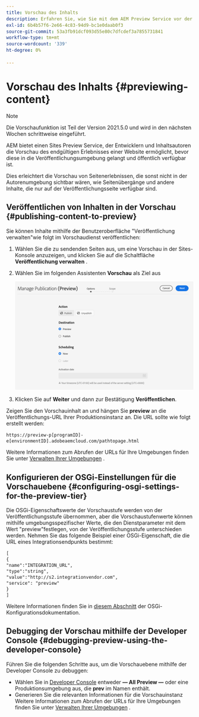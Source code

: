 ```yaml
---
title: Vorschau des Inhalts
description: Erfahren Sie, wie Sie mit dem AEM Preview Service vor der Live-Schaltung eine Vorschau des Inhalts anzeigen können.
exl-id: 6b4b57f6-2e66-4c83-94d9-bc1e0daab0f3
source-git-commit: 53a3fb91dcf093d55e80c7dfcdef3a7855731841
workflow-type: tm+mt
source-wordcount: '339'
ht-degree: 0%

---
```


# Vorschau des Inhalts {#previewing-content}

>[!NOTE]
>
>Die Vorschaufunktion ist Teil der Version 2021.5.0 und wird in den nächsten Wochen schrittweise eingeführt.

AEM bietet einen Sites Preview Service, der Entwicklern und Inhaltsautoren die Vorschau des endgültigen Erlebnisses einer Website ermöglicht, bevor diese in die Veröffentlichungsumgebung gelangt und öffentlich verfügbar ist.

Dies erleichtert die Vorschau von Seitenerlebnissen, die sonst nicht in der Autorenumgebung sichtbar wären, wie Seitenübergänge und andere Inhalte, die nur auf der Veröffentlichungsseite verfügbar sind.

## Veröffentlichen von Inhalten in der Vorschau {#publishing-content-to-preview}

Sie können Inhalte mithilfe der Benutzeroberfläche &quot;Veröffentlichung verwalten&quot;wie folgt im Vorschaudienst veröffentlichen:

1. Wählen Sie die zu sendenden Seiten aus, um eine Vorschau in der Sites-Konsole anzuzeigen, und klicken Sie auf die Schaltfläche **Veröffentlichung verwalten** .
1. Wählen Sie im folgenden Assistenten **Vorschau** als Ziel aus

   ![verwaltete Veröffentlichung](/help/sites-cloud/authoring/assets/previewmanagedpublication.png)

1. Klicken Sie auf **Weiter** und dann zur Bestätigung **Veröffentlichen**.

Zeigen Sie den Vorschauinhalt an und hängen Sie **preview** an die Veröffentlichungs-URL Ihrer Produktionsinstanz an. Die URL sollte wie folgt erstellt werden:

```
https://preview-p[programID]-e[environmentID].adobeaemcloud.com/pathtopage.html
```

Weitere Informationen zum Abrufen der URLs für Ihre Umgebungen finden Sie unter [Verwalten Ihrer Umgebungen](https://experienceleague.adobe.com/docs/experience-manager-cloud-manager/using/how-to-use/manage-your-environment.html?lang=en) .

## Konfigurieren der OSGi-Einstellungen für die Vorschauebene {#configuring-osgi-settings-for-the-preview-tier}

Die OSGi-Eigenschaftswerte der Vorschaustufe werden von der Veröffentlichungsstufe übernommen, aber die Vorschaustufenwerte können mithilfe umgebungsspezifischer Werte, die den Dienstparameter mit dem Wert &quot;preview&quot;festlegen, von der Veröffentlichungsstufe unterschieden werden. Nehmen Sie das folgende Beispiel einer OSGi-Eigenschaft, die die URL eines Integrationsendpunkts bestimmt:

```
[
{
"name":"INTEGRATION_URL",
"type":"string",
"value":"http://s2.integrationvendor.com",
"service": "preview"
}
]
```

Weitere Informationen finden Sie in [diesem Abschnitt](/help/implementing/deploying/configuring-osgi.md#author-vs-publish-configuration) der OSGi-Konfigurationsdokumentation.

## Debugging der Vorschau mithilfe der Developer Console {#debugging-preview-using-the-developer-console}

Führen Sie die folgenden Schritte aus, um die Vorschauebene mithilfe der Developer Console zu debuggen:

* Wählen Sie in [Developer Console](/help/implementing/developing/introduction/development-guidelines.md#aem-as-a-cloud-service-development-tools) entweder **— All Preview —** oder eine Produktionsumgebung aus, die **prev** im Namen enthält.
* Generieren Sie die relevanten Informationen für die Vorschauinstanz
Weitere Informationen zum Abrufen der URLs für Ihre Umgebungen finden Sie unter [Verwalten Ihrer Umgebungen](https://experienceleague.adobe.com/docs/experience-manager-cloud-manager/using/how-to-use/manage-your-environment.html?lang=en) .
